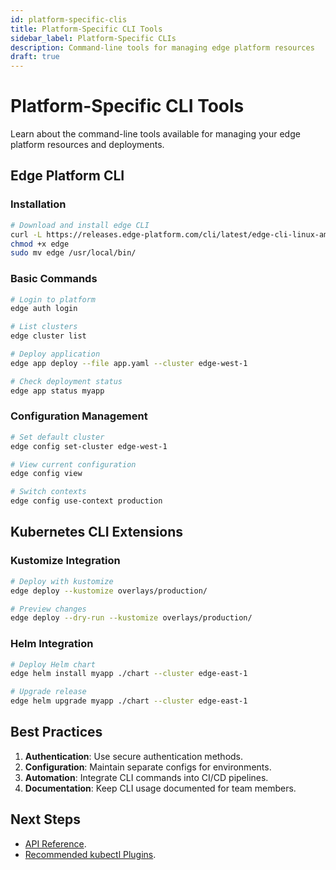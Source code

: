 ```yaml
---
id: platform-specific-clis
title: Platform-Specific CLI Tools
sidebar_label: Platform-Specific CLIs
description: Command-line tools for managing edge platform resources
draft: true
---
```


# Platform-Specific CLI Tools

Learn about the command-line tools available for managing your edge platform resources and deployments.

## Edge Platform CLI

### Installation
```bash
# Download and install edge CLI
curl -L https://releases.edge-platform.com/cli/latest/edge-cli-linux-amd64 -o edge
chmod +x edge
sudo mv edge /usr/local/bin/
```

### Basic Commands
```bash
# Login to platform
edge auth login

# List clusters
edge cluster list

# Deploy application
edge app deploy --file app.yaml --cluster edge-west-1

# Check deployment status
edge app status myapp
```

### Configuration Management
```bash
# Set default cluster
edge config set-cluster edge-west-1

# View current configuration
edge config view

# Switch contexts
edge config use-context production
```

## Kubernetes CLI Extensions

### Kustomize Integration
```bash
# Deploy with kustomize
edge deploy --kustomize overlays/production/

# Preview changes
edge deploy --dry-run --kustomize overlays/production/
```

### Helm Integration
```bash
# Deploy Helm chart
edge helm install myapp ./chart --cluster edge-east-1

# Upgrade release
edge helm upgrade myapp ./chart --cluster edge-east-1
```

## Best Practices

1. **Authentication**: Use secure authentication methods.
2. **Configuration**: Maintain separate configs for environments.
3. **Automation**: Integrate CLI commands into CI/CD pipelines.
4. **Documentation**: Keep CLI usage documented for team members.

## Next Steps

- [API Reference](./api-reference.md).
- [Recommended kubectl Plugins](./recommended-kubectl-plugins.md). 